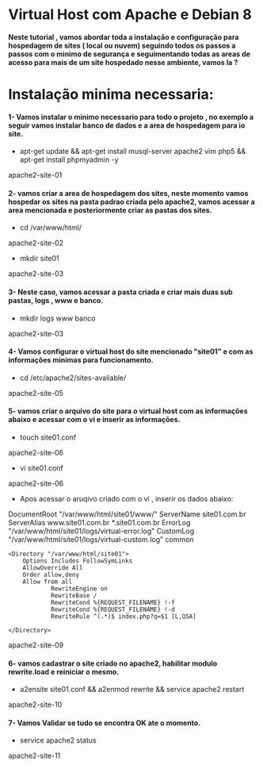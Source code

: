 
   Virtual Host com Apache e Debian 8
===========

#### Neste tutorial , vamos abordar toda a instalação e configuração para hospedagem de sites ( local ou nuvem) seguindo todos os passos a passos com o minimo de segurança e seguimentando todas as areas de acesso para mais de um site hospedado nesse ambiente, vamos la ?


Instalação minima necessaria:
===========

#### 1- Vamos instalar o minimo necessario para todo o projeto , no exemplo a seguir vamos instalar banco de dados e a area de hospedagem para io site.


* apt-get update && apt-get install musql-server apache2 vim php5 && apt-get install phpmyadmin -y


apache2-site-01


#### 2- vamos criar a area de hospedagem dos sites, neste momento vamos hospedar os sites na pasta padrao criada pelo apache2, vamos acessar a area mencionada e posteriormente criar as pastas dos sites.


* cd /var/www/html/


apache2-site-02


* mkdir site01


apache2-site-03


#### 3- Neste caso, vamos acessar a pasta criada e criar mais duas sub pastas, logs , www e banco.


* mkdir logs www banco


apache2-site-03


#### 4- Vamos configurar o virtual host do site mencionado "site01" e com as informações minimas para funcionamento.


* cd /etc/apache2/sites-avaliable/


apache2-site-05


#### 5- vamos criar o arquivo do site para o virtual host com as informações abaixo e acessar com o vi e inserir as informações.


* touch site01.conf


apache2-site-06


* vi site01.conf


apache2-site-06


* Apos acessar o aruqivo criado com o vi , inserir os dados abaixo:


<d>
<VirtualHost *:80>
    DocumentRoot "/var/www/html/site01/www/"
    ServerName site01.com.br
    ServerAlias www.site01.com.br *.site01.com.br
    ErrorLog "/var/www/html/site01/logs/virtual-error.log"
    CustomLog "/var/www/html/site01/logs/virtual-custom.log" common
    
    <Directory "/var/www/html/site01">
        Options Includes FollowSymLinks
        AllowOverride All
        Order allow,deny
        Allow from all
                RewriteEngine on
                RewriteBase /
                RewriteCond %{REQUEST_FILENAME} !-f
                RewriteCond %{REQUEST_FILENAME} !-d
                RewriteRule ^(.*)$ index.php?q=$1 [L,QSA]

    </Directory>
</VirtualHost>

</d>

apache2-site-09


#### 6- vamos cadastrar o site criado no apache2, habilitar modulo rewrite.load e reiniciar o mesmo.


* a2ensite site01.conf && a2enmod rewrite && service apache2 restart


apache2-site-10


#### 7- Vamos Validar se tudo se encontra OK ate o momento.


* service apache2 status


apache2-site-11



